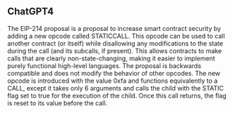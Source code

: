 ## ChatGPT4

The EIP-214 proposal is a proposal to increase smart contract security by adding a new opcode called STATICCALL. This opcode can be used to call another contract (or itself) while disallowing any modifications to the state during the call (and its subcalls, if present). This allows contracts to make calls that are clearly non-state-changing, making it easier to implement purely functional high-level languages. The proposal is backwards compatible and does not modify the behavior of other opcodes. The new opcode is introduced with the value 0xfa and functions equivalently to a CALL, except it takes only 6 arguments and calls the child with the STATIC flag set to true for the execution of the child. Once this call returns, the flag is reset to its value before the call.
